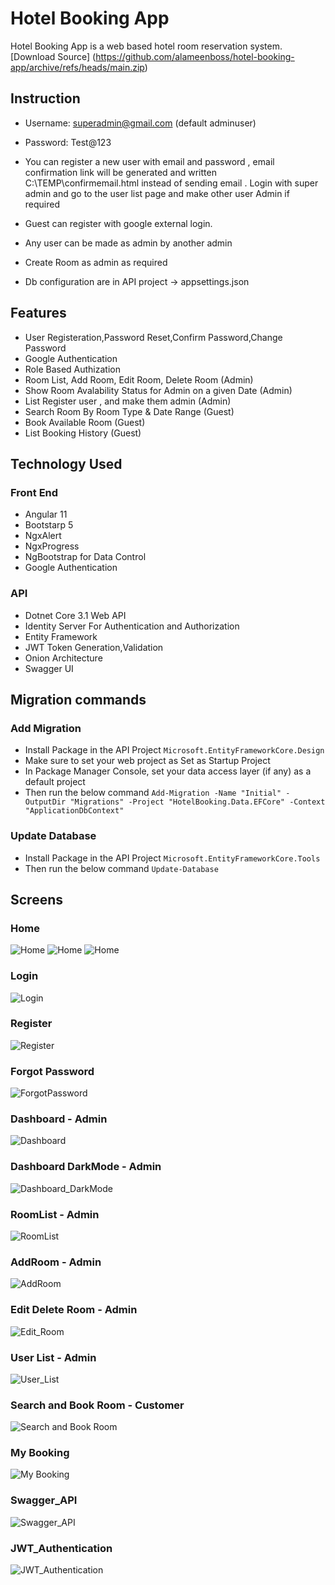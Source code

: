 # Hotel Booking App 

Hotel Booking App is a web based hotel room reservation system.
[Download Source]  (<https://github.com/alameenboss/hotel-booking-app/archive/refs/heads/main.zip>)

## Instruction

* Username: superadmin@gmail.com (default adminuser)

* Password: Test@123

* You can register a new user with email and password , email confirmation link will be generated and written C:\TEMP\confirmemail.html instead of sending email . Login with super admin and go to the user list page and make other user Admin if required

* Guest can register with google external login. 

* Any user can be made as admin by another admin

* Create Room as admin as required

* Db configuration are in API project -> appsettings.json

## Features

* User Registeration,Password Reset,Confirm Password,Change Password
* Google Authentication
* Role Based Authization
* Room List, Add Room, Edit Room, Delete Room (Admin)
* Show Room Avalability Status for Admin on a given Date (Admin)
* List Register user , and make them admin (Admin)
* Search Room By Room Type & Date Range (Guest)
* Book Available Room (Guest)
* List Booking History (Guest)

## Technology Used

### Front End

* Angular 11
* Bootstarp 5
* NgxAlert
* NgxProgress
* NgBootstrap for Data Control
* Google Authentication

### API

* Dotnet Core 3.1 Web API
* Identity Server For Authentication and Authorization 
* Entity Framework
* JWT Token Generation,Validation
* Onion Architecture
* Swagger UI

## Migration commands

### Add Migration
* Install Package in the API Project `Microsoft.EntityFrameworkCore.Design`
* Make sure to set your web project as Set as Startup Project
* In Package Manager Console, set your data access layer (if any) as a default project
* Then run the below command
`Add-Migration -Name "Initial" -OutputDir "Migrations" -Project "HotelBooking.Data.EFCore" -Context "ApplicationDbContext"`

### Update Database
* Install Package in the API Project `Microsoft.EntityFrameworkCore.Tools`
* Then run the below command `Update-Database`

## Screens

### Home

![Home](./screens/01_Home.png)
![Home](./screens/01_Home_with_calender.png)
![Home](./screens/02_Search_Room_Result.png)

### Login

![Login](./screens/03_Login.png)

### Register

![Register](./screens/05_Register.png)

### Forgot Password

![ForgotPassword](./screens/04_Forgot_Password.png)

### Dashboard - Admin

![Dashboard](./screens/06_Dashboard.png)

### Dashboard DarkMode - Admin

![Dashboard_DarkMode](./screens/06_Dashboard_DarkMode.png)

### RoomList - Admin

![RoomList](./screens/07_RoomList.png)

### AddRoom - Admin

![AddRoom](./screens/08_AddRoom.png)

### Edit Delete Room - Admin

![Edit_Room](./screens/09_Edit_Room.png)

### User List - Admin

![User_List](./screens/10_UserList.png)

### Search and Book Room - Customer

![Search and Book Room](./screens/11_Seach_Book_Room.png)

### My Booking

![My Booking](./screens/11_View_Booked_Room.png)

### Swagger_API

![Swagger_API](./screens/Swagger_API.png)

### JWT_Authentication

![JWT_Authentication](./screens/API_02_JWT_Authentication.png)